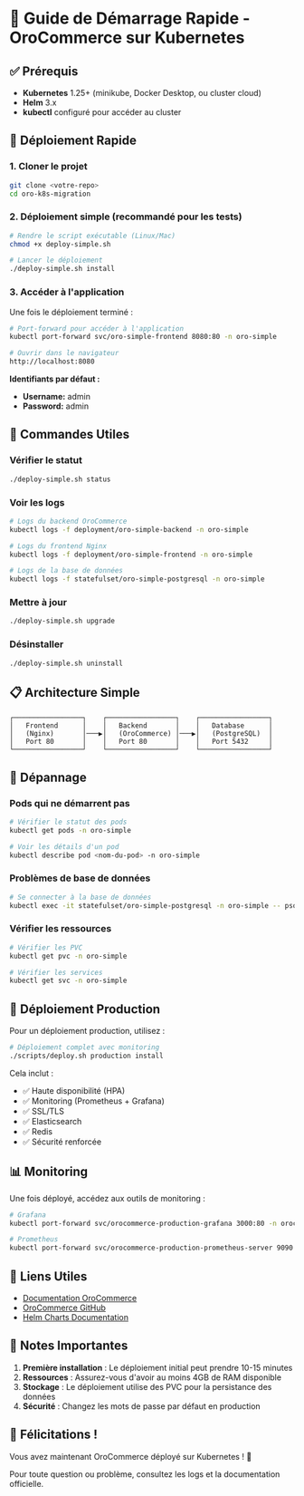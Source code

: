 # 🚀 Guide de Démarrage Rapide - OroCommerce sur Kubernetes

## ✅ Prérequis

- **Kubernetes** 1.25+ (minikube, Docker Desktop, ou cluster cloud)
- **Helm** 3.x
- **kubectl** configuré pour accéder au cluster

## 🎯 Déploiement Rapide

### 1. Cloner le projet
```bash
git clone <votre-repo>
cd oro-k8s-migration
```

### 2. Déploiement simple (recommandé pour les tests)
```bash
# Rendre le script exécutable (Linux/Mac)
chmod +x deploy-simple.sh

# Lancer le déploiement
./deploy-simple.sh install
```

### 3. Accéder à l'application
Une fois le déploiement terminé :

```bash
# Port-forward pour accéder à l'application
kubectl port-forward svc/oro-simple-frontend 8080:80 -n oro-simple

# Ouvrir dans le navigateur
http://localhost:8080
```

**Identifiants par défaut :**
- **Username:** admin
- **Password:** admin

## 🔧 Commandes Utiles

### Vérifier le statut
```bash
./deploy-simple.sh status
```

### Voir les logs
```bash
# Logs du backend OroCommerce
kubectl logs -f deployment/oro-simple-backend -n oro-simple

# Logs du frontend Nginx
kubectl logs -f deployment/oro-simple-frontend -n oro-simple

# Logs de la base de données
kubectl logs -f statefulset/oro-simple-postgresql -n oro-simple
```

### Mettre à jour
```bash
./deploy-simple.sh upgrade
```

### Désinstaller
```bash
./deploy-simple.sh uninstall
```

## 📋 Architecture Simple

```
┌─────────────────┐    ┌─────────────────┐    ┌─────────────────┐
│   Frontend      │    │   Backend       │    │   Database      │
│   (Nginx)       │───▶│   (OroCommerce) │───▶│   (PostgreSQL)  │
│   Port 80       │    │   Port 80       │    │   Port 5432     │
└─────────────────┘    └─────────────────┘    └─────────────────┘
```

## 🐛 Dépannage

### Pods qui ne démarrent pas
```bash
# Vérifier le statut des pods
kubectl get pods -n oro-simple

# Voir les détails d'un pod
kubectl describe pod <nom-du-pod> -n oro-simple
```

### Problèmes de base de données
```bash
# Se connecter à la base de données
kubectl exec -it statefulset/oro-simple-postgresql -n oro-simple -- psql -U orocommerce -d orocommerce
```

### Vérifier les ressources
```bash
# Vérifier les PVC
kubectl get pvc -n oro-simple

# Vérifier les services
kubectl get svc -n oro-simple
```

## 🚀 Déploiement Production

Pour un déploiement production, utilisez :

```bash
# Déploiement complet avec monitoring
./scripts/deploy.sh production install
```

Cela inclut :
- ✅ Haute disponibilité (HPA)
- ✅ Monitoring (Prometheus + Grafana)
- ✅ SSL/TLS
- ✅ Elasticsearch
- ✅ Redis
- ✅ Sécurité renforcée

## 📊 Monitoring

Une fois déployé, accédez aux outils de monitoring :

```bash
# Grafana
kubectl port-forward svc/orocommerce-production-grafana 3000:80 -n orocommerce-production

# Prometheus
kubectl port-forward svc/orocommerce-production-prometheus-server 9090:80 -n orocommerce-production
```

## 🔗 Liens Utiles

- [Documentation OroCommerce](https://doc.oroinc.com/)
- [OroCommerce GitHub](https://github.com/oroinc/docker-demo)
- [Helm Charts Documentation](https://helm.sh/docs/)

## 📝 Notes Importantes

1. **Première installation** : Le déploiement initial peut prendre 10-15 minutes
2. **Ressources** : Assurez-vous d'avoir au moins 4GB de RAM disponible
3. **Stockage** : Le déploiement utilise des PVC pour la persistance des données
4. **Sécurité** : Changez les mots de passe par défaut en production

## 🎉 Félicitations !

Vous avez maintenant OroCommerce déployé sur Kubernetes ! 🚀

Pour toute question ou problème, consultez les logs et la documentation officielle. 